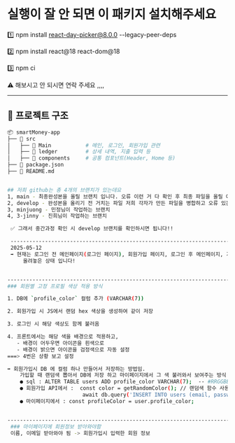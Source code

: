 # 실행이 잘 안 되면 이 패키지 설치해주세요

1️⃣ npm install react-day-picker@8.0.0 --legacy-peer-deps

2️⃣ npm install react@18 react-dom@18

3️⃣ npm ci

 ⚠️ 해보시고 안 되시면 연락 주세요 ,,,,

-------------------------------------------------------------------------------------------------------------------
## 📁 프로젝트 구조

```bash
📦 smartMoney-app
├── 📂 src
│   ├── 📂 Main           # 메인, 로그인, 회원가입 관련
│   ├── 📂 ledger         # 상세 내역, 지출 입력 등
│   ├── 📂 components     # 공통 컴포넌트(Header, Home 등)
├── 📜 package.json
├── 📜 README.md


## 저희 github는 총 4개의 브랜치가 있는데요
1, main - 최종완성본을 올릴 브랜치 입니다. 오류 이런 거 다 확인 후 최종 파일을 올릴 예정
2, develop - 완성본을 올리기 전 거치는 파일 저희 각자가 만든 파일을 병합하고 오류 있는지 확인 후 수정 하는 곳
3, minjuong - 민정님이 작업하는 브랜치
4, 3-jinny - 진희님이 작업하는 브랜치

 ✅ 그래서 중간과정 확인 시 develop 브랜치를 확인하시면 됩니다!!

 -----------------------------------------------------------------------------------------------------------------
 2025-05-12
 ➡️ 현재는 로그인 전 메인페이지(로그인 페이지), 회원가입 페이지, 로그인 후 메인페이지, 가계부 상세페이지 이렇게 develop에 병합해서
     올려놓은 상태 입니다!


-------------------------------------------------------------------------------------------------------------------
### 회원별 고정 프로필 색상 적용 방식

1. DB에 `profile_color` 컬럼 추가 (VARCHAR(7))

2. 회원가입 시 JS에서 랜덤 hex 색상을 생성하여 같이 저장

3. 로그인 시 해당 색상도 함께 불러옴

4. 프론트에서는 해당 색을 배경으로 적용하고,
   - 배경이 어두우면 아이콘을 흰색으로
   - 배경이 밝으면 아이콘을 검정색으로 자동 설정
===> 4번은 상황 보고 설정

➡️ 회원가입시 DB 에 컬럼 하나 만들어서 저장하는 방법임.
    가입할 때 랜덤색 뽑아서 DB에 저장 하고 마이페이지에서 그 색 불러와서 보여주는 방식
    ● sql : ALTER TABLE users ADD profile_color VARCHAR(7);  -- #RRGGBB 형태
    ● 회원가입 API에서 :  const color = getRandomColor(); // 랜덤색 함수 사용
                        await db.query('INSERT INTO users (email, passwd, profile_color) VALUES (?, ?, ?)', [email, passwd, color]);
    ● 마이페이지에서 : const profileColor = user.profile_color;


-------------------------------------------------------------------------------------------------------------------
 ### 마이페이지에 회원정보 받아와야함
 이름, 이메일 받아와야 됨 -> 회원가입시 입력한 회원 정보


```
